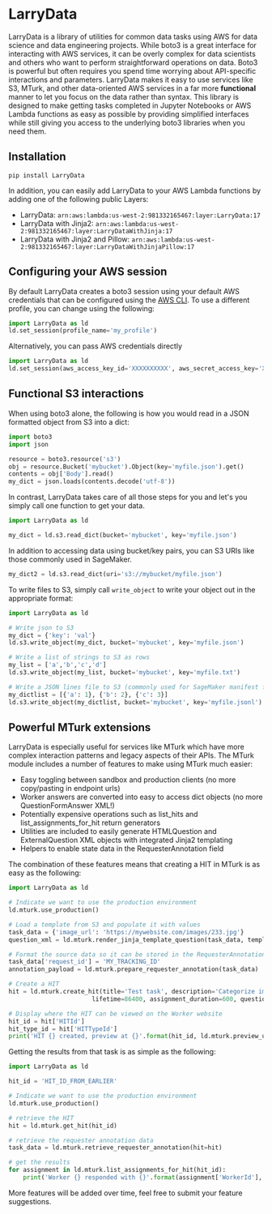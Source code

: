 # LarryData
LarryData is a library of utilities for common data tasks using AWS for data science and data engineering projects. 
While boto3 is a great interface for interacting with AWS services, it can be overly complex for data scientists and 
others who want to perform straightforward operations on data. Boto3 is powerful but often requires you spend time
worrying about API-specific interactions and parameters. LarryData makes it easy to use services like S3, MTurk, 
and other data-oriented AWS services in a far more **functional** manner to let you focus on the data rather than 
syntax. This library is designed to make getting tasks completed in Jupyter Notebooks or AWS Lambda functions as 
easy as possible by providing simplified interfaces while still giving you access to the underlying boto3 libraries
when you need them.

## Installation
```
pip install LarryData
```
In addition, you can easily add LarryData to your AWS Lambda functions by adding one of the following public Layers:
* LarryData: `arn:aws:lambda:us-west-2:981332165467:layer:LarryData:17`
* LarryData with Jinja2: `arn:aws:lambda:us-west-2:981332165467:layer:LarryDataWithJinja:17`
* LarryData with Jinja2 and Pillow: `arn:aws:lambda:us-west-2:981332165467:layer:LarryDataWithJinjaPillow:17`


## Configuring your AWS session
By default LarryData creates a boto3 session using your default AWS credentials that can be configured using the 
[AWS CLI](https://aws.amazon.com/cli/). To use a different profile, you can change using the following:
```python
import LarryData as ld
ld.set_session(profile_name='my_profile')
```
Alternatively, you can pass AWS credentials directly
```python
import LarryData as ld
ld.set_session(aws_access_key_id='XXXXXXXXXX', aws_secret_access_key='XXXXXXXXXXXXX')
```

## Functional S3 interactions
When using boto3 alone, the following is how you would read in a JSON formatted object from S3 into a dict:
```python
import boto3
import json

resource = boto3.resource('s3')
obj = resource.Bucket('mybucket').Object(key='myfile.json').get()
contents = obj['Body'].read()
my_dict = json.loads(contents.decode('utf-8'))
```

In contrast, LarryData takes care of all those steps for you and let's you simply call one function to get your data.
```python
import LarryData as ld

my_dict = ld.s3.read_dict(bucket='mybucket', key='myfile.json')
```
In addition to accessing data using bucket/key pairs, you can S3 URIs like those commonly used in SageMaker.
```python
my_dict2 = ld.s3.read_dict(uri='s3://mybucket/myfile.json')
```

To write files to S3, simply call `write_object` to write your object out in the appropriate format:
```python
import LarryData as ld

# Write json to S3
my_dict = {'key': 'val'}
ld.s3.write_object(my_dict, bucket='mybucket', key='myfile.json')

# Write a list of strings to S3 as rows
my_list = ['a','b','c','d']
ld.s3.write_object(my_list, bucket='mybucket', key='myfile.txt')

# Write a JSON lines file to S3 (commonly used for SageMaker manifest files)
my_dictlist = [{'a': 1}, {'b': 2}, {'c': 3}]
ld.s3.write_object(my_dictlist, bucket='mybucket', key='myfile.jsonl')
```

## Powerful MTurk extensions
LarryData is especially useful for services like MTurk which have more complex interaction patterns and legacy aspects
of their APIs. The MTurk module includes a number of features to make using MTurk much easier:
* Easy toggling between sandbox and production clients (no more copy/pasting in endpoint urls)
* Worker answers are converted into easy to access dict objects (no more QuestionFormAnswer XML!)
* Potentially expensive operations such as list_hits and list_assignments_for_hit return generators
* Utilities are included to easily generate HTMLQuestion and ExternalQuestion XML objects with integrated Jinja2 templating
* Helpers to enable state data in the RequesterAnnotation field

The combination of these features means that creating a HIT in MTurk is as easy as the following:
```python
import LarryData as ld

# Indicate we want to use the production environment
ld.mturk.use_production()

# Load a template from S3 and populate it with values
task_data = {'image_url': 'https://mywebsite.com/images/233.jpg'}
question_xml = ld.mturk.render_jinja_template_question(task_data, template_uri='s3://mybucket/templates/imageCat.html')

# Format the source data so it can be stored in the RequesterAnnotation field for use in tracking
task_data['request_id'] = 'MY_TRACKING_ID'
annotation_payload = ld.mturk.prepare_requester_annotation(task_data)

# Create a HIT
hit = ld.mturk.create_hit(title='Test task', description='Categorize images', reward='0.05', max_assignments=5,
                       lifetime=86400, assignment_duration=600, question=question_xml, annotation=annotation_payload)

# Display where the HIT can be viewed on the Worker website
hit_id = hit['HITId']
hit_type_id = hit['HITTypeId']
print('HIT {} created, preview at {}'.format(hit_id, ld.mturk.preview_url(hit_type_id)))
```
Getting the results from that task is as simple as the following:
```python
import LarryData as ld

hit_id = 'HIT_ID_FROM_EARLIER'

# Indicate we want to use the production environment
ld.mturk.use_production()

# retrieve the HIT
hit = ld.mturk.get_hit(hit_id)

# retrieve the requester annotation data
task_data = ld.mturk.retrieve_requester_annotation(hit=hit)

# get the results
for assignment in ld.mturk.list_assignments_for_hit(hit_id):
    print('Worker {} responded with {}'.format(assignment['WorkerId'], assignment['Answer']['category']))
```

More features will be added over time, feel free to submit your feature suggestions.

